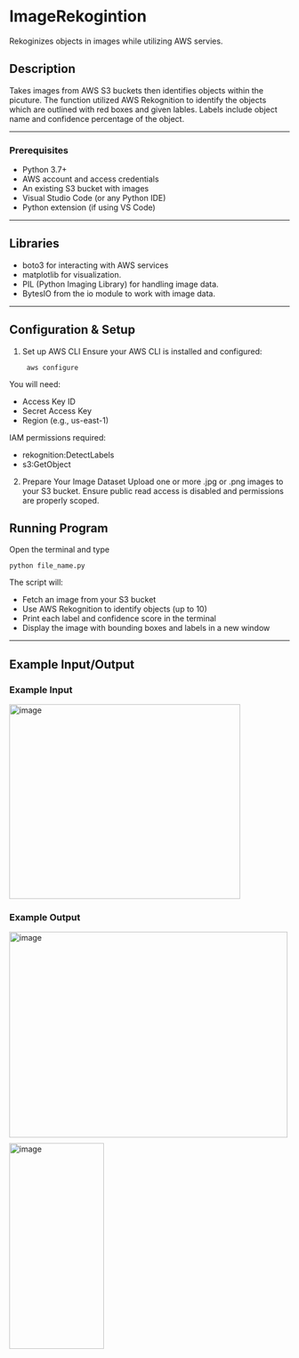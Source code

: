 # ImageRekogintion
Rekoginizes objects in images while utilizing AWS servies.

## Description
Takes images from AWS S3 buckets then identifies objects within the picuture. The function utilized AWS Rekognition to identify the objects which are outlined with red boxes and given lables. Labels include object name and confidence percentage of the object.

---

### Prerequisites

- Python 3.7+
- AWS account and access credentials
- An existing S3 bucket with images
- Visual Studio Code (or any Python IDE)
- Python extension (if using VS Code)

--- 

## Libraries

- boto3 for interacting with AWS services
- matplotlib for visualization.
- PIL (Python Imaging Library) for handling image data.
- BytesIO from the io module to work with image data.

--- 
## Configuration & Setup
1. Set up AWS CLI
Ensure your AWS CLI is installed and configured:

        aws configure
   
You will need:
- Access Key ID
- Secret Access Key
- Region (e.g., us-east-1)

IAM permissions required:
- rekognition:DetectLabels
- s3:GetObject


2. Prepare Your Image Dataset
    Upload one or more .jpg or .png images to your S3 bucket. Ensure public read access is disabled and permissions are properly scoped.

## Running Program
Open the terminal and type

    python file_name.py

The script will:
- Fetch an image from your S3 bucket
- Use AWS Rekognition to identify objects (up to 10)
- Print each label and confidence score in the terminal
- Display the image with bounding boxes and labels in a new window

---

## Example Input/Output

### Example Input

<img width="415" height="350" alt="image" src="https://github.com/user-attachments/assets/6de251f0-2034-4b1b-8c2e-a999fc0eae6b" />


### Example Output

<div style="display: flex; gap: 10px; flex-wrap: wrap;">
<img width="500" height="370" alt="image" src="https://github.com/user-attachments/assets/52abf8cd-2bf1-4811-b247-e5592a45c572" />
<img width="170" height="370" alt="image" src="https://github.com/user-attachments/assets/e79d38c6-a503-4b3f-bdb4-c83a2a4b6d51" />
</div>


